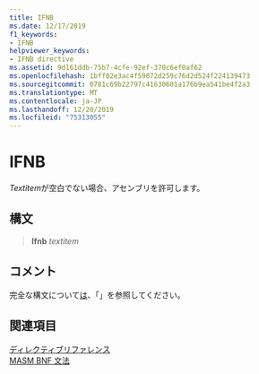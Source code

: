 ```yaml
---
title: IFNB
ms.date: 12/17/2019
f1_keywords:
- IFNB
helpviewer_keywords:
- IFNB directive
ms.assetid: 9d161ddb-75b7-4cfe-92ef-370c6ef0af62
ms.openlocfilehash: 1bff02e3ac4f59872d259c76d2d524f224139473
ms.sourcegitcommit: 0781c69b22797c41630601a176b9ea541be4f2a3
ms.translationtype: MT
ms.contentlocale: ja-JP
ms.lasthandoff: 12/20/2019
ms.locfileid: "75313055"
---
```

# <a name="ifnb"></a>IFNB

*Textitem*が空白でない場合、アセンブリを許可します。

## <a name="syntax"></a>構文

> **Ifnb** *textitem*

## <a name="remarks"></a>コメント

完全な構文について[は](if-masm.md)、「」を参照してください。

## <a name="see-also"></a>関連項目

[ディレクティブリファレンス](directives-reference.md)\
[MASM BNF 文法](masm-bnf-grammar.md)
